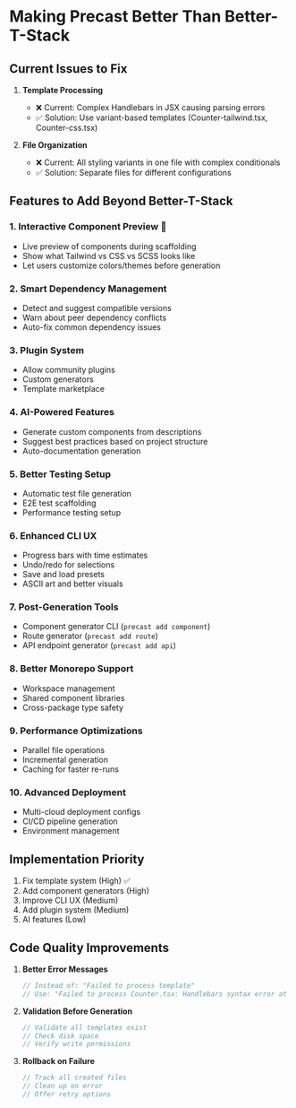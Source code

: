 # Making Precast Better Than Better-T-Stack

## Current Issues to Fix

1. **Template Processing**
   - ❌ Current: Complex Handlebars in JSX causing parsing errors
   - ✅ Solution: Use variant-based templates (Counter-tailwind.tsx, Counter-css.tsx)

2. **File Organization**
   - ❌ Current: All styling variants in one file with complex conditionals
   - ✅ Solution: Separate files for different configurations

## Features to Add Beyond Better-T-Stack

### 1. **Interactive Component Preview** 🚀

- Live preview of components during scaffolding
- Show what Tailwind vs CSS vs SCSS looks like
- Let users customize colors/themes before generation

### 2. **Smart Dependency Management**

- Detect and suggest compatible versions
- Warn about peer dependency conflicts
- Auto-fix common dependency issues

### 3. **Plugin System**

- Allow community plugins
- Custom generators
- Template marketplace

### 4. **AI-Powered Features**

- Generate custom components from descriptions
- Suggest best practices based on project structure
- Auto-documentation generation

### 5. **Better Testing Setup**

- Automatic test file generation
- E2E test scaffolding
- Performance testing setup

### 6. **Enhanced CLI UX**

- Progress bars with time estimates
- Undo/redo for selections
- Save and load presets
- ASCII art and better visuals

### 7. **Post-Generation Tools**

- Component generator CLI (`precast add component`)
- Route generator (`precast add route`)
- API endpoint generator (`precast add api`)

### 8. **Better Monorepo Support**

- Workspace management
- Shared component libraries
- Cross-package type safety

### 9. **Performance Optimizations**

- Parallel file operations
- Incremental generation
- Caching for faster re-runs

### 10. **Advanced Deployment**

- Multi-cloud deployment configs
- CI/CD pipeline generation
- Environment management

## Implementation Priority

1. Fix template system (High) ✅
2. Add component generators (High)
3. Improve CLI UX (Medium)
4. Add plugin system (Medium)
5. AI features (Low)

## Code Quality Improvements

1. **Better Error Messages**

   ```typescript
   // Instead of: "Failed to process template"
   // Use: "Failed to process Counter.tsx: Handlebars syntax error at line 10"
   ```

2. **Validation Before Generation**

   ```typescript
   // Validate all templates exist
   // Check disk space
   // Verify write permissions
   ```

3. **Rollback on Failure**
   ```typescript
   // Track all created files
   // Clean up on error
   // Offer retry options
   ```
